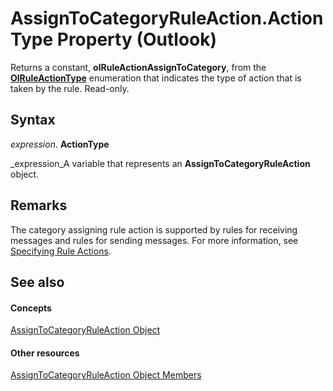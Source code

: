 
# AssignToCategoryRuleAction.ActionType Property (Outlook)

Returns a constant,  **olRuleActionAssignToCategory**, from the  **[OlRuleActionType](d6a39ac2-00e7-73e7-3890-ea658211eae9.md)** enumeration that indicates the type of action that is taken by the rule. Read-only.


## Syntax

 _expression_. **ActionType**

 _expression_A variable that represents an  **AssignToCategoryRuleAction** object.


## Remarks

 The category assigning rule action is supported by rules for receiving messages and rules for sending messages. For more information, see [Specifying Rule Actions](c5f83c81-0e01-38aa-5ec7-3932b4443e43.md).


## See also


#### Concepts


 [AssignToCategoryRuleAction Object](402f4742-72ba-2559-4e4c-e2b8248cd7f6.md)
#### Other resources


 [AssignToCategoryRuleAction Object Members](2737651a-9658-f5d2-7329-f02a8e3349f9.md)
